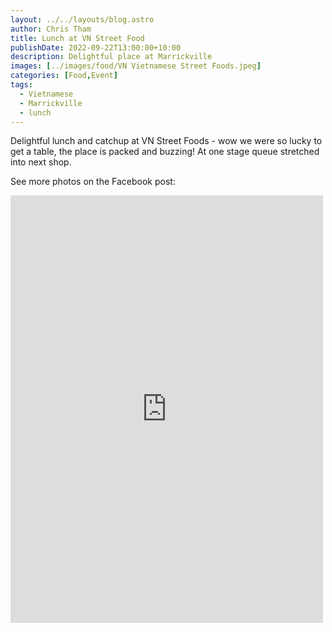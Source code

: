 ```yaml
---
layout: ../../layouts/blog.astro
author: Chris Tham
title: Lunch at VN Street Food
publishDate: 2022-09-22T13:00:00+10:00
description: Delightful place at Marrickville
images: [../images/food/VN Vietnamese Street Foods.jpeg]
categories: [Food,Event]
tags:
  - Vietnamese
  - Marrickville
  - lunch
---
```


Delightful lunch and catchup at VN Street Foods - wow we were so lucky to get a table, the place is packed and buzzing! At one stage queue stretched into next shop.

See more photos on the Facebook post:

<iframe src="https://www.facebook.com/plugins/post.php?href=https%3A%2F%2Fwww.facebook.com%2Fchris1.tham%2Fposts%2Fpfbid034Eec7ynfpNxsCbfWos4JWR9su7rjR4kUToqGCMY5jWskWz5j45Q3ux2tR1jSNQ5hl&show_text=true&width=500" width="500" height="684" style="border:none;overflow:hidden" scrolling="no" frameborder="0" allowfullscreen="true" allow="autoplay; clipboard-write; encrypted-media; picture-in-picture; web-share"></iframe>
